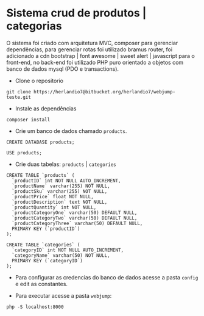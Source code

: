 # Sistema crud de produtos | categorias

O sistema foi criado com arquitetura MVC, composer para gerenciar dependências, para gerenciar rotas foi utilizado bramus router,
foi adicionado a cdn bootstrap | font awesome | sweet alert | javascript para o front-end, no back-end foi utilizado PHP puro orientado a objetos
com banco de dados mysql (PDO e transactions).

- Clone o repositorio
```
git clone https://herlandio7@bitbucket.org/herlandio7/webjump-teste.git
```
- Instale as dependências
```
composer install
```

- Crie um banco de dados chamado `products`.
```
CREATE DATABASE products;
```
```
USE products;
```
- Crie duas tabelas: `products` | `categories`
```
CREATE TABLE `products` (
  `productID` int NOT NULL AUTO_INCREMENT,
  `productName` varchar(255) NOT NULL,
  `productSku` varchar(255) NOT NULL,
  `productPrice` float NOT NULL,
  `productDescription` text NOT NULL,
  `productQuantity` int NOT NULL,
  `productCategoryOne` varchar(50) DEFAULT NULL,
  `productCategoryTwo` varchar(50) DEFAULT NULL,
  `productCategoryThree` varchar(50) DEFAULT NULL,
  PRIMARY KEY (`productID`)
);

CREATE TABLE `categories` (
  `categoryID` int NOT NULL AUTO_INCREMENT,
  `categoryName` varchar(50) NOT NULL,
  PRIMARY KEY (`categoryID`)
);
```

- Para configurar as credencias do banco de dados acesse a pasta `config` e edit as constantes.

- Para executar acesse a pasta `webjump`:
```
php -S localhost:8000
```
